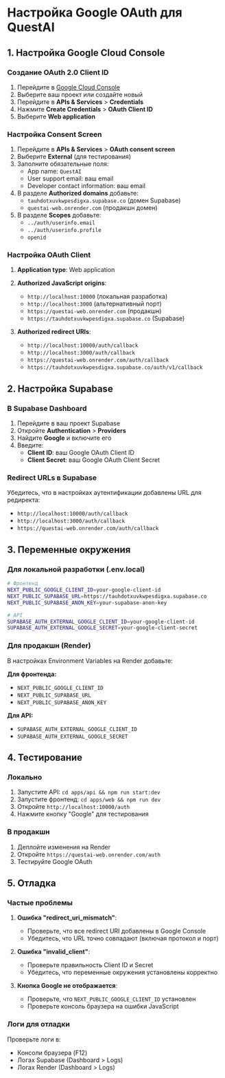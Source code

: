# Настройка Google OAuth для QuestAI

## 1. Настройка Google Cloud Console

### Создание OAuth 2.0 Client ID

1. Перейдите в [Google Cloud Console](https://console.cloud.google.com/)
2. Выберите ваш проект или создайте новый
3. Перейдите в **APIs & Services** > **Credentials**
4. Нажмите **Create Credentials** > **OAuth Client ID**
5. Выберите **Web application**

### Настройка Consent Screen

1. Перейдите в **APIs & Services** > **OAuth consent screen**
2. Выберите **External** (для тестирования)
3. Заполните обязательные поля:
   - App name: `QuestAI`
   - User support email: ваш email
   - Developer contact information: ваш email
4. В разделе **Authorized domains** добавьте:
   - `tauhdotxuvkwpesdigxa.supabase.co` (домен Supabase)
   - `questai-web.onrender.com` (продакшн домен)
5. В разделе **Scopes** добавьте:
   - `../auth/userinfo.email`
   - `../auth/userinfo.profile`
   - `openid`

### Настройка OAuth Client

1. **Application type**: Web application
2. **Authorized JavaScript origins**:
   - `http://localhost:10000` (локальная разработка)
   - `http://localhost:3000` (альтернативный порт)
   - `https://questai-web.onrender.com` (продакшн)
   - `https://tauhdotxuvkwpesdigxa.supabase.co` (Supabase)

3. **Authorized redirect URIs**:
   - `http://localhost:10000/auth/callback`
   - `http://localhost:3000/auth/callback`
   - `https://questai-web.onrender.com/auth/callback`
   - `https://tauhdotxuvkwpesdigxa.supabase.co/auth/v1/callback`

## 2. Настройка Supabase

### В Supabase Dashboard

1. Перейдите в ваш проект Supabase
2. Откройте **Authentication** > **Providers**
3. Найдите **Google** и включите его
4. Введите:
   - **Client ID**: ваш Google OAuth Client ID
   - **Client Secret**: ваш Google OAuth Client Secret

### Redirect URLs в Supabase

Убедитесь, что в настройках аутентификации добавлены URL для редиректа:
- `http://localhost:10000/auth/callback`
- `http://localhost:3000/auth/callback`
- `https://questai-web.onrender.com/auth/callback`

## 3. Переменные окружения

### Для локальной разработки (.env.local)

```bash
# Фронтенд
NEXT_PUBLIC_GOOGLE_CLIENT_ID=your-google-client-id
NEXT_PUBLIC_SUPABASE_URL=https://tauhdotxuvkwpesdigxa.supabase.co
NEXT_PUBLIC_SUPABASE_ANON_KEY=your-supabase-anon-key

# API
SUPABASE_AUTH_EXTERNAL_GOOGLE_CLIENT_ID=your-google-client-id
SUPABASE_AUTH_EXTERNAL_GOOGLE_SECRET=your-google-client-secret
```

### Для продакшн (Render)

В настройках Environment Variables на Render добавьте:

**Для фронтенда:**
- `NEXT_PUBLIC_GOOGLE_CLIENT_ID`
- `NEXT_PUBLIC_SUPABASE_URL`
- `NEXT_PUBLIC_SUPABASE_ANON_KEY`

**Для API:**
- `SUPABASE_AUTH_EXTERNAL_GOOGLE_CLIENT_ID`
- `SUPABASE_AUTH_EXTERNAL_GOOGLE_SECRET`

## 4. Тестирование

### Локально

1. Запустите API: `cd apps/api && npm run start:dev`
2. Запустите фронтенд: `cd apps/web && npm run dev`
3. Откройте `http://localhost:10000/auth`
4. Нажмите кнопку "Google" для тестирования

### В продакшн

1. Деплойте изменения на Render
2. Откройте `https://questai-web.onrender.com/auth`
3. Тестируйте Google OAuth

## 5. Отладка

### Частые проблемы

1. **Ошибка "redirect_uri_mismatch"**:
   - Проверьте, что все redirect URI добавлены в Google Console
   - Убедитесь, что URL точно совпадают (включая протокол и порт)

2. **Ошибка "invalid_client"**:
   - Проверьте правильность Client ID и Secret
   - Убедитесь, что переменные окружения установлены корректно

3. **Кнопка Google не отображается**:
   - Проверьте, что `NEXT_PUBLIC_GOOGLE_CLIENT_ID` установлен
   - Проверьте консоль браузера на ошибки JavaScript

### Логи для отладки

Проверьте логи в:
- Консоли браузера (F12)
- Логах Supabase (Dashboard > Logs)
- Логах Render (Dashboard > Logs)
